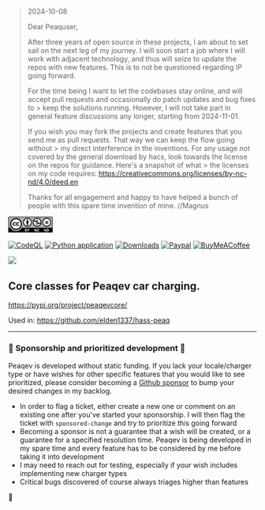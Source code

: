 > 2024-10-08
> 
> Dear Peaquser,
> 
> After three years of open source in these projects, I am about to set sail on the next leg of my journey.
> I will soon start a job where I will work with adjacent technology, and thus will seize to update the repos with new features.
> This is to not be questioned regarding IP going forward.
> 
> For the time being I want to let the codebases stay online, and will accept pull requests and occasionally do patch updates and bug fixes to > keep the solutions running.
> However, I will not take part in general feature discussions any longer, starting from 2024-11-01.
> 
> If you wish you may fork the projects and create features that you send me as pull requests. That way we can keep the flow going without > my direct interference in the inventions.
> For any usage not covered by the general download by hacs, look towards the license on the repos for guidance. Here's a snapshot of what > the licenses on my code requires: https://creativecommons.org/licenses/by-nc-nd/4.0/deed.en
> 
> Thanks for all engagement and happy to have helped a bunch of people with this spare time invention of mine. 
> //Magnus

<img src="https://raw.githubusercontent.com/creativecommons/cc-assets/main/license_badges/big/by_nc_nd.svg" width="90">

[![CodeQL](https://github.com/elden1337/peaqev-core/actions/workflows/codeql.yml/badge.svg)](https://github.com/elden1337/peaqev-core/actions/workflows/codeql.yml) [![Python application](https://github.com/elden1337/peaqev-core/actions/workflows/python-app.yml/badge.svg)](https://github.com/elden1337/peaqev-core/actions/workflows/python-app.yml) 
[![Downloads](https://img.shields.io/pypi/dm/peaqevcore.svg)](https://pypi.org/project/peaqevcore/)
[![Paypal](https://img.shields.io/badge/Sponsor-PayPal-orange.svg)](https://www.paypal.com/donate/?hosted_button_id=GLGW8QAAQC2FG)
[![BuyMeACoffee](https://img.shields.io/badge/Sponsor-BuyMeACoffee-orange.svg)](https://buymeacoffee.com/elden)

<img src="https://raw.githubusercontent.com/elden1337/hass-peaq/main/assets/icon.png" width="125">

## Core classes for Peaqev car charging.

https://pypi.org/project/peaqevcore/

Used in: https://github.com/elden1337/hass-peaq

---

### :cherries: Sponsorship and prioritized development :cherries:
Peaqev is developed without static funding. If you lack your locale/charger type or have wishes for other specific features that you would like to see prioritized, please consider becoming a [Github sponsor](https://github.com/sponsors/elden1337) to bump your desired changes in my backlog.
- In order to flag a ticket, either create a new one or comment on an existing one after you've started your sponsorship. I will then flag the ticket with `sponsored-change` and try to prioritize this going forward
- Becoming a sponsor is not a guarantee that a wish will be created, or a guarantee for a specified resolution time. Peaqev is being developed in my spare time and every feature has to be considered by me before taking it into development
- I may need to reach out for testing, especially if your wish includes implementing new charger types
- Critical bugs discovered of course always triages higher than features

:love_letter:


